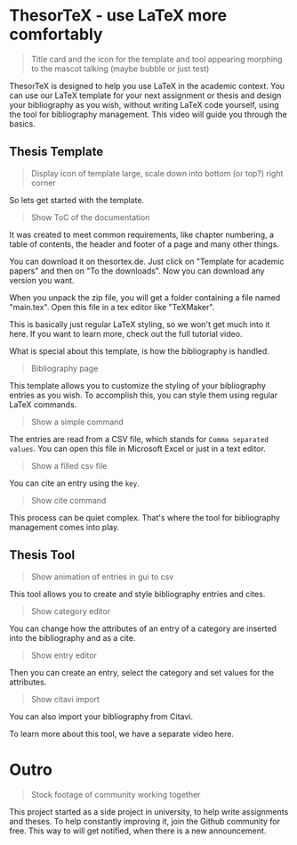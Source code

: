 # ThesorTeX - use LaTeX more comfortably

> Title card and the icon for the template and tool appearing
> morphing to the mascot talking (maybe bubble or just test)

ThesorTeX is designed to help you use LaTeX in the academic context. You can use our LaTeX template for your next assignment or thesis and design your bibliography as you wish, without writing LaTeX code yourself, using the tool for bibliography management. This video will guide you through the basics.

## Thesis Template

> Display icon of template large, scale down into bottom (or top?) right corner

So lets get started with the template.

> Show ToC of the documentation

It was created to meet common requirements, like chapter numbering, a table of contents, the header and footer of a page and many other things.

You can download it on thesortex.de. Just click on "Template for academic papers" and then on "To the downloads". Now you can download any version you want.

When you unpack the zip file, you will get a folder containing a file named "main.tex". Open this file in a tex editor like "TeXMaker".



This is basically just regular LaTeX styling, so we won't get much into it here. If you want to learn more, check out the full tutorial video.

What is special about this template, is how the bibliography is handled.

> Bibliography page

This template allows you to customize the styling of your bibliography entries as you wish. To accomplish this, you can style them using regular LaTeX commands.

> Show a simple command

The entries are read from a CSV file, which stands for `Comma separated values`. You can open this file in Microsoft Excel or just in a text editor.

> Show a filled csv file

You can cite an entry using the `key`.

> Show cite command

This process can be quiet complex. That's where the tool for bibliography management comes into play.

## Thesis Tool

> Show animation of entries in gui to csv

This tool allows you to create and style bibliography entries and cites. 

> Show category editor

You can change how the attributes of an entry of a category are inserted into the bibliography and as a cite. 

> Show entry editor

Then you can create an entry, select the category and set values for the attributes.

> Show citavi import

You can also import your bibliography from Citavi.

To learn more about this tool, we have a separate video here.

# Outro

> Stock footage of community working together

This project started as a side project in university, to help write assignments and theses. To help constantly improving it, join the Github community for free. This way to will get notified, when there is a new announcement.
